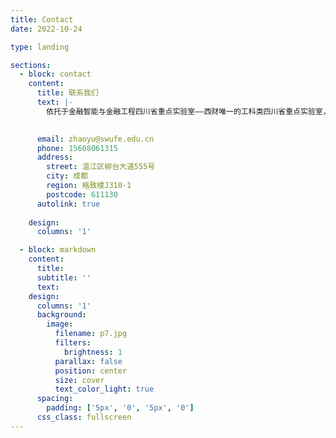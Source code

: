 ```yaml
---
title: Contact
date: 2022-10-24

type: landing

sections:
  - block: contact
    content:
      title: 联系我们
      text: |-
        依托于金融智能与金融工程四川省重点实验室——西财唯一的工科类四川省重点实验室，并在蒋昌俊院士领衔的重点实验室学术委员会指导下，我们的团队长期招收校内学生（包括本科生），涵盖岗位不限于AI大模型研发实习生、多智能体协同与强化学习实习生、智能Agent系统工程实习生、爬虫工程师等。学生将参与大规模预训练模型的研发与优化、探索多智能体系统中大模型的应用以及开发基于大模型的智能Agent系统。我们还将为每位学生提供导师级别的指导和个性化培养方案。

      
      email: zhaoyu@swufe.edu.cn
      phone: 15608061315
      address:
        street: 温江区柳台大道555号
        city: 成都
        region: 格致楼J310-1
        postcode: 611130
      autolink: true
    
    design:
      columns: '1'

  - block: markdown
    content:
      title:
      subtitle: ''
      text:
    design:
      columns: '1'
      background:
        image: 
          filename: p7.jpg
          filters:
            brightness: 1
          parallax: false
          position: center
          size: cover
          text_color_light: true
      spacing:
        padding: ['5px', '0', '5px', '0']
      css_class: fullscreen
---
```

